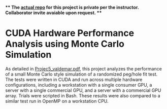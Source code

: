 **\*\* The [actual repo](https://github.com/MHValdez/CS475-Proj5-ubuntu2204) for this project is private per the instructor. Collaborator invite avaiable upon request. \*\***

# CUDA Hardware Performance Analysis using Monte Carlo Simulation

As detailed in [Projec5_valdemar.pdf](https://github.com/MHValdez/CUDA-portfolio/blob/main/Project5_valdemar.pdf), this project analyzes the performance of a small Monte Carlo style simulation of a randomized peg/hole fit test.
The tests were written in CUDA and run across multiple hardware configurations, including a workstation with a single consumer GPU, a server with a single commercial GPU, and a server with a commercial GPU array. Trials were scripted in Bash. These results were also compared to a similar test run in OpenMP on a workstation CPU.
